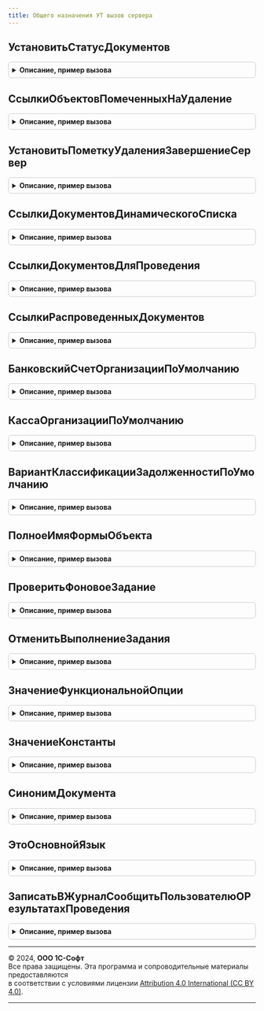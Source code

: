 ```yaml
---
title: Общего назначения УТ вызов сервера
---
```



## УстановитьСтатусДокументов
<details style="margin: 1em 0; padding: 0.5em; border: 1px solid #ccc; border-radius: 6px;">

<summary style="font-weight: bold; cursor: pointer;">Описание, пример вызова</summary>

```bsl

// Устанавливает статус для списка документов
//
// Параметры:
// 		МассивДокументов - Массив - Массив документов
// 		НовыйСтатус - Строка - Имя нового статуса для документов
// 		ДополнительныеПараметры - Структура - Структура дополнительных параметров.
//
// Возвращаемое значение:
// 		Число - Количество документов у которых был изменен статус.
//
// ВАЖНО. При использования процедуры для каждого типа документа из массива должны быть объявлены функции:
// В модуле менеджера документа:
// 		Функция СформироватьЗапросПроверкиПриСменеСтатуса(МассивДокументов, НовыйСтатус, ДополнительныеПараметры) Экспорт
// 		Функция ПроверкаПередСменойСтатуса(ВыборкаПроверки, НовыйСтатус, ДополнительныеПараметры) Экспорт
// В модуле объекта документа:
// 		Функция УстановитьСтатус(НовыйСтатус, ДополнительныеПараметры) Экспорт
//
Функция УстановитьСтатусДокументов(Знач МассивДокументов, Знач НовыйСтатус, Знач ДополнительныеПараметры=Неопределено) Экспорт
```

Пример вызова
```bsl
Результат = ОбщегоНазначенияУТВызовСервера.УстановитьСтатусДокументов(МассивДокументов, НовыйСтатус, ДополнительныеПараметры);
```
</details>

## СсылкиОбъектовПомеченныхНаУдаление
<details style="margin: 1em 0; padding: 0.5em; border: 1px solid #ccc; border-radius: 6px;">

<summary style="font-weight: bold; cursor: pointer;">Описание, пример вызова</summary>

```bsl

// Возвращает структуру, содержащую массив ссылок на документы, подлежащие пометке к удалению
// или снятию пометки с удаления, а также признак пометки на удаление документов.
//
// Параметры:
// 		ВыделенныеСтроки - Массив - массив документов динамического списка,
// 		ПутьКСсылке - Строка - имя реквизита ссылки документа.
//
// Возвращаемое значение:
// 		Структура - содержит массив ссылок на документы и признак пометки на удаление документов.
//
Функция СсылкиОбъектовПомеченныхНаУдаление(ВыделенныеСтроки, ПутьКСсылке = "") Экспорт
```

Пример вызова
```bsl
Результат = ОбщегоНазначенияУТВызовСервера.СсылкиОбъектовПомеченныхНаУдаление(ВыделенныеСтроки, ПутьКСсылке);
```
</details>

## УстановитьПометкуУдаленияЗавершениеСервер
<details style="margin: 1em 0; padding: 0.5em; border: 1px solid #ccc; border-radius: 6px;">

<summary style="font-weight: bold; cursor: pointer;">Описание, пример вызова</summary>

```bsl

// Осуществляет пометку к удалению или снятие пометки с удаления у документов.
//
// Параметры:
// 		МассивСсылок - Массив - массив ссылок на документы,
// 		ПометитьНаУдаление - Булево - Необходимость установить пометку на удаление документа.
//
Процедура УстановитьПометкуУдаленияЗавершениеСервер(МассивСсылок, ПометитьНаУдаление) Экспорт
```

Пример вызова
```bsl
ОбщегоНазначенияУТВызовСервера.УстановитьПометкуУдаленияЗавершениеСервер(МассивСсылок, ПометитьНаУдаление) 
```
</details>

## СсылкиДокументовДинамическогоСписка
<details style="margin: 1em 0; padding: 0.5em; border: 1px solid #ccc; border-radius: 6px;">

<summary style="font-weight: bold; cursor: pointer;">Описание, пример вызова</summary>

```bsl

// Возвращает массив ссылок документов динамического списка.
//
// Параметры:
// 	ВыделенныеСтроки - Массив из ДанныеФормыСтруктура - где:
// 		* Ссылка - ДокументСсылка -
//
// Возвращаемое значение:
// 	Массив Из ДокументСсылка - содержит массив ссылок на документы и признак пометки на удаление документов.
//
Функция СсылкиДокументовДинамическогоСписка(ВыделенныеСтроки) Экспорт
```

Пример вызова
```bsl
Результат = ОбщегоНазначенияУТВызовСервера.СсылкиДокументовДинамическогоСписка(ВыделенныеСтроки) 
```
</details>

## СсылкиДокументовДляПроведения
<details style="margin: 1em 0; padding: 0.5em; border: 1px solid #ccc; border-radius: 6px;">

<summary style="font-weight: bold; cursor: pointer;">Описание, пример вызова</summary>

```bsl

// Проверяет заполнение переданных объектов
//
// Параметры:
// 	ВыделенныеСтроки - Массив из ДанныеФормыСтруктура - где:
// 		* Ссылка - ДокументСсылка -
//
// Возвращаемое значение:
// 	Структура - содержит:
// 		* МассивСсылок - Массив из ДокументСсылка -
//		* МожноПровести - Булево -
//		* ЕстьПомеченныеНаУдаление - Булево -
//
Функция СсылкиДокументовДляПроведения(ВыделенныеСтроки) Экспорт
```

Пример вызова
```bsl
Результат = ОбщегоНазначенияУТВызовСервера.СсылкиДокументовДляПроведения(ВыделенныеСтроки) 
```
</details>

## СсылкиРаспроведенныхДокументов
<details style="margin: 1em 0; padding: 0.5em; border: 1px solid #ccc; border-radius: 6px;">

<summary style="font-weight: bold; cursor: pointer;">Описание, пример вызова</summary>

```bsl

// Возвращает массив ссылок документов, проведение которых отменено.
//
// Параметры:
// 	МассивСсылок - Массив Из ДокументСсылка - массив ссылок документов.
//
// Возвращаемое значение:
// 	Массив Из ДокументСсылка - Массив ссылок на документы, проведение которых отменено.
//
Функция СсылкиРаспроведенныхДокументов(МассивСсылок) Экспорт
```

Пример вызова
```bsl
Результат = ОбщегоНазначенияУТВызовСервера.СсылкиРаспроведенныхДокументов(МассивСсылок) 
```
</details>

## БанковскийСчетОрганизацииПоУмолчанию
<details style="margin: 1em 0; padding: 0.5em; border: 1px solid #ccc; border-radius: 6px;">

<summary style="font-weight: bold; cursor: pointer;">Описание, пример вызова</summary>

```bsl

// Возвращает банковский счет организации, если он один в ИБ.
//
// Возвращаемое значение:
// 	СправочникСсылка.БанковскиеСчетаОрганизаций -
Функция БанковскийСчетОрганизацииПоУмолчанию() Экспорт
```

Пример вызова
```bsl
Результат = ОбщегоНазначенияУТВызовСервера.БанковскийСчетОрганизацииПоУмолчанию() 
```
</details>

## КассаОрганизацииПоУмолчанию
<details style="margin: 1em 0; padding: 0.5em; border: 1px solid #ccc; border-radius: 6px;">

<summary style="font-weight: bold; cursor: pointer;">Описание, пример вызова</summary>

```bsl

// Возвращает кассу организации, если она одна в ИБ.
//
// Возвращаемое значение:
// 	СправочникСсылка.Кассы -
Функция КассаОрганизацииПоУмолчанию() Экспорт
```

Пример вызова
```bsl
Результат = ОбщегоНазначенияУТВызовСервера.КассаОрганизацииПоУмолчанию() 
```
</details>

## ВариантКлассификацииЗадолженностиПоУмолчанию
<details style="margin: 1em 0; padding: 0.5em; border: 1px solid #ccc; border-radius: 6px;">

<summary style="font-weight: bold; cursor: pointer;">Описание, пример вызова</summary>

```bsl

// Возвращает вариант классификации по умолчанию.
//
// Возвращаемое значение:
// 	СправочникСсылка.ВариантыКлассификацииЗадолженности -
Функция ВариантКлассификацииЗадолженностиПоУмолчанию(ТолькоЕслиОдин = Ложь) Экспорт
```

Пример вызова
```bsl
Результат = ОбщегоНазначенияУТВызовСервера.ВариантКлассификацииЗадолженностиПоУмолчанию(ТолькоЕслиОдин);
```
</details>

## ПолноеИмяФормыОбъекта
<details style="margin: 1em 0; padding: 0.5em; border: 1px solid #ccc; border-radius: 6px;">

<summary style="font-weight: bold; cursor: pointer;">Описание, пример вызова</summary>

```bsl

// Возвращает полное имя основной формы объекта.
//
// Параметры:
//  Ссылка	 - 	ЛюбаяСсылка - ссылка на объект. Например, ДокументСсылка или СправочникСсылка.
//
// Возвращаемое значение:
//  Строка - полное имя основной формы объекта.
//
Функция ПолноеИмяФормыОбъекта(Ссылка) Экспорт
```

Пример вызова
```bsl
Результат = ОбщегоНазначенияУТВызовСервера.ПолноеИмяФормыОбъекта(Ссылка) 
```
</details>

## ПроверитьФоновоеЗадание
<details style="margin: 1em 0; padding: 0.5em; border: 1px solid #ccc; border-radius: 6px;">

<summary style="font-weight: bold; cursor: pointer;">Описание, пример вызова</summary>

```bsl

// Проверяет статус фонового задания по указанному идентификатору.
//
// Параметры:
//  ИдентификаторЗадания - УникальныйИдентификатор - Идентификатор фонового задания.
// Возвращаемое значение:
//  Структура - Содержит статусы проверяемого фонового задания.
Функция ПроверитьФоновоеЗадание(Знач ИдентификаторЗадания) Экспорт
```

Пример вызова
```bsl
Результат = ОбщегоНазначенияУТВызовСервера.ПроверитьФоновоеЗадание(ИдентификаторЗадания) 
```
</details>

## ОтменитьВыполнениеЗадания
<details style="margin: 1em 0; padding: 0.5em; border: 1px solid #ccc; border-radius: 6px;">

<summary style="font-weight: bold; cursor: pointer;">Описание, пример вызова</summary>

```bsl

// Отменяет выполнение фонового задания по переданному идентификатору.
//
// Параметры:
//  ИдентификаторЗадания - Строка - Ключ фонового задания.
//
Процедура ОтменитьВыполнениеЗадания(Знач ИдентификаторЗадания) Экспорт
```

Пример вызова
```bsl
ОбщегоНазначенияУТВызовСервера.ОтменитьВыполнениеЗадания(ИдентификаторЗадания) 
```
</details>

## ЗначениеФункциональнойОпции
<details style="margin: 1em 0; padding: 0.5em; border: 1px solid #ccc; border-radius: 6px;">

<summary style="font-weight: bold; cursor: pointer;">Описание, пример вызова</summary>

```bsl

// Возвращает значение функциональной опции по имени
//
// Параметры:
// 	Имя - Строка - Имя функциональной опции
//
// Возвращаемое значение:
//	Произвольный - Значение функциональной опции
//
Функция ЗначениеФункциональнойОпции(Имя) Экспорт
```

Пример вызова
```bsl
Результат = ОбщегоНазначенияУТВызовСервера.ЗначениеФункциональнойОпции(Имя) 
```
</details>

## ЗначениеКонстанты
<details style="margin: 1em 0; padding: 0.5em; border: 1px solid #ccc; border-radius: 6px;">

<summary style="font-weight: bold; cursor: pointer;">Описание, пример вызова</summary>

```bsl

// Возвращает значение константы по имени
//
// Параметры:
// 	Имя - Строка - Имя константы
//
// Возвращаемое значение:
//	Произвольный - Значение константы
//
Функция ЗначениеКонстанты(Имя) Экспорт
```

Пример вызова
```bsl
Результат = ОбщегоНазначенияУТВызовСервера.ЗначениеКонстанты(Имя) 
```
</details>

## СинонимДокумента
<details style="margin: 1em 0; padding: 0.5em; border: 1px solid #ccc; border-radius: 6px;">

<summary style="font-weight: bold; cursor: pointer;">Описание, пример вызова</summary>

```bsl

// Возвращает значение константы по имени
//
// Параметры:
// 	ИмяИлиИдентификаторДокумента - Строка -
// 					- СправочникСсылка.ИдентификаторыОбъектовМетаданных -
// 					- СправочникСсылка.ИдентификаторыОбъектовРасширений - Имя или идентификатор метаданных документа.
//
// Возвращаемое значение:
//	Строка - Синоним документа
//
Функция СинонимДокумента(ИмяИлиИдентификаторДокумента) Экспорт
```

Пример вызова
```bsl
Результат = ОбщегоНазначенияУТВызовСервера.СинонимДокумента(ИмяИлиИдентификаторДокумента) 
```
</details>

## ЭтоОсновнойЯзык
<details style="margin: 1em 0; padding: 0.5em; border: 1px solid #ccc; border-radius: 6px;">

<summary style="font-weight: bold; cursor: pointer;">Описание, пример вызова</summary>

```bsl

// Возвращает признак того, что для пользователя установлен язык интерфейса
// соответствующий основному языку информационной базы.
//
// Возвращаемое значение:
//  Булево
//
Функция ЭтоОсновнойЯзык() Экспорт
```

Пример вызова
```bsl
Результат = ОбщегоНазначенияУТВызовСервера.ЭтоОсновнойЯзык() 
```
</details>

## ЗаписатьВЖурналСообщитьПользователюОРезультатахПроведения
<details style="margin: 1em 0; padding: 0.5em; border: 1px solid #ccc; border-radius: 6px;">

<summary style="font-weight: bold; cursor: pointer;">Описание, пример вызова</summary>

```bsl

// Записать в журнал сообщить пользователю о результатах проведения.
//
// Параметры:
//  ДанныеОНепроведенныхДокументах - см. ОбщегоНазначения.ПровестиДокументы
//
// Возвращаемое значение:
//  Массив из ДокументСсылка - Записать в журнал сообщить пользователю о результатах проведения
Функция ЗаписатьВЖурналСообщитьПользователюОРезультатахПроведения(ДанныеОНепроведенныхДокументах) Экспорт
```

Пример вызова
```bsl
Результат = ОбщегоНазначенияУТВызовСервера.ЗаписатьВЖурналСообщитьПользователюОРезультатахПроведения(ДанныеОНепроведенныхДокументах) 
```
</details>

---

© 2024, **ООО 1С-Софт**  
Все права защищены. Эта программа и сопроводительные материалы предоставляются  
в соответствии с условиями лицензии [Attribution 4.0 International (CC BY 4.0)](https://creativecommons.org/licenses/by/4.0/legalcode).

---
